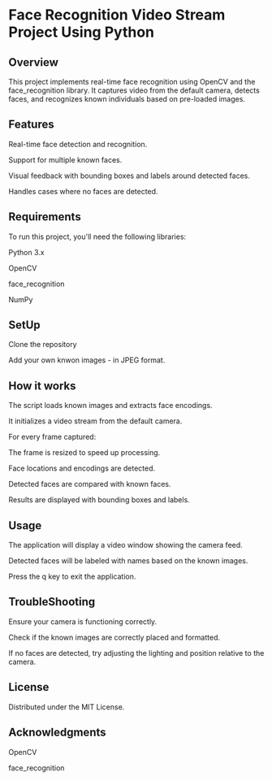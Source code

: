 # Face Recognition Video Stream Project Using Python

## Overview

This project implements real-time face recognition using OpenCV and the face_recognition library. It captures video from the default camera, detects faces, and recognizes known individuals based on pre-loaded images.


## Features

Real-time face detection and recognition.

Support for multiple known faces.

Visual feedback with bounding boxes and labels around detected faces.

Handles cases where no faces are detected.


## Requirements

To run this project, you'll need the following libraries:

Python 3.x

OpenCV

face_recognition

NumPy


## SetUp

Clone the repository

Add your own knwon images - in JPEG format.


## How it works

The script loads known images and extracts face encodings.

It initializes a video stream from the default camera.

For every frame captured:

  The frame is resized to speed up processing.
  
  Face locations and encodings are detected.
  
  Detected faces are compared with known faces.
  
  Results are displayed with bounding boxes and labels.


## Usage

The application will display a video window showing the camera feed.

Detected faces will be labeled with names based on the known images.

Press the q key to exit the application.


## TroubleShooting

Ensure your camera is functioning correctly.

Check if the known images are correctly placed and formatted.

If no faces are detected, try adjusting the lighting and position relative to the camera.


## License

Distributed under the MIT License.


## Acknowledgments

OpenCV

face_recognition
